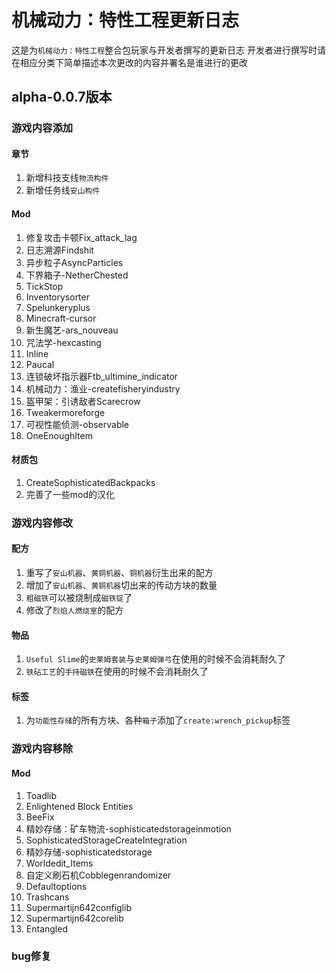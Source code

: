 # 机械动力：特性工程更新日志
这是为`机械动力：特性工程`整合包玩家与开发者撰写的更新日志
开发者进行撰写时请在相应分类下简单描述本次更改的内容并署名是谁进行的更改

## alpha-0.0.7版本

### 游戏内容添加
#### 章节
1. 新增科技支线`物流构件`
2. 新增任务线`安山构件`
#### Mod
1. 修复攻击卡顿Fix_attack_lag
2. 日志溯源Findshit
3. 异步粒子AsyncParticles
4. 下界箱子-NetherChested
5. TickStop
6. Inventorysorter
7. Spelunkeryplus
8. Minecraft-cursor
9. 新生魔艺-ars_nouveau
10. 咒法学-hexcasting
11. Inline
12. Paucal
13. 连锁破坏指示器Ftb_ultimine_indicator
14. 机械动力：渔业-createfisheryindustry
15. 盔甲架：引诱敌者Scarecrow
16. Tweakermoreforge
17. 可视性能侦测-observable
18. OneEnoughItem
#### 材质包
1. CreateSophisticatedBackpacks
2. 完善了一些mod的汉化

### 游戏内容修改
#### 配方
1. 重写了`安山机器`、`黄铜机器`、`铜机器`衍生出来的配方
2. 增加了`安山机器`、`黄铜机器`切出来的传动方块的数量
3. `粗磁铁`可以被烧制成`磁铁锭`了
4. 修改了`烈焰人燃烧室`的配方
#### 物品
1. `Useful Slime`的`史莱姆套装`与`史莱姆弹弓`在使用的时候不会消耗耐久了
2. `铁砧工艺`的`手持磁铁`在使用的时候不会消耗耐久了
#### 标签
1. 为`功能性存储`的所有方块、各种`箱子`添加了`create:wrench_pickup`标签

### 游戏内容移除
#### Mod
1. Toadlib
2. Enlightened Block Entities
3. BeeFix
4. 精妙存储：矿车物流-sophisticatedstorageinmotion
5. SophisticatedStorageCreateIntegration
6. 精妙存储-sophisticatedstorage
7. Worldedit_Items
8. 自定义刷石机Cobblegenrandomizer
9. Defaultoptions
10. Trashcans
11. Supermartijn642configlib
12. Supermartijn642corelib
13. Entangled

### bug修复
